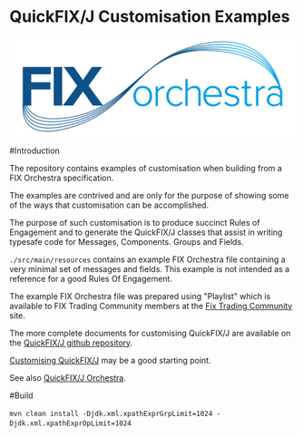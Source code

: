 # QuickFIX/J Customisation Examples 

![](./FIXorchestraLogo.png)

#Introduction

The repository contains examples of customisation when building from a FIX Orchestra specification.

The examples are contrived and are only for the purpose of showing some of the ways that customisation can be accomplished.

The purpose of such customisation is to produce succinct Rules of Engagement and to generate the QuickFIX/J classes that 
assist in writing typesafe code for Messages, Components. Groups and Fields.

`./src/main/resources` contains an example FIX Orchestra file containing a very minimal set of messages and fields.
This example is not intended as a reference for a good Rules Of Engagement.

The example FIX Orchestra file was prepared using "Playlist" which is available to FIX Trading Community members at the 
[Fix Trading Community](https://www.fixtrading.org/) site.

The more complete documents for customising QuickFIX/J are available on the 
[QuickFIX/J github repository](https://github.com/quickfix-j/quickfixj).

[Customising QuickFIX/J](https://github.com/quickfix-j/quickfixj/blob/master/customising-quickfixj.md) may be a good starting point.

See also [QuickFIX/J Orchestra](https://github.com/quickfix-j/quickfixj-orchestra).

#Build

 `mvn clean install -Djdk.xml.xpathExprGrpLimit=1024 -Djdk.xml.xpathExprOpLimit=1024`
